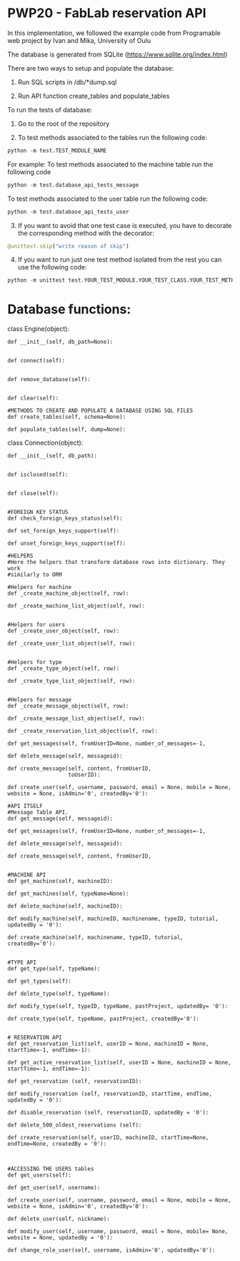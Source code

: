 # PWP20 - FabLab reservation API
In this implementation, we followed the example code from Programable web project by Ivan and Mika, University of Oulu

The database is generated from SQLite (https://www.sqlite.org/index.html)

There are two ways to setup and populate the database:

1. Run SQL scripts in /db/*dump.sql 

2. Run API function create_tables and populate_tables

To run the tests of database:

1. Go to the root of the repository

2. To test methods associated to the tables run the following code:
```python
python -m test.TEST_MODULE_NAME
```

For example:
To test methods associated to the machine table run the following code
```python
python -m test.database_api_tests_message
```
To test methods associated to the user table run the following code:
```python
python -m test.database_api_tests_user
```
3. If you want to avoid that one test case is executed, you have to  decorate the corresponding method with the decorator:
```python
@unittest.skip("write reason of skip")
```
4. If you want to run just one test method isolated from the rest you can use the following code: 
```python
python -m unittest test.YOUR_TEST_MODULE.YOUR_TEST_CLASS.YOUR_TEST_METHOD
```
# Database functions:
class Engine(object):

    def __init__(self, db_path=None):


    def connect(self):


    def remove_database(self):


    def clear(self):

    #METHODS TO CREATE AND POPULATE A DATABASE USING SQL FILES
    def create_tables(self, schema=None):

    def populate_tables(self, dump=None):
 

class Connection(object):
    
    def __init__(self, db_path):


    def isclosed(self):


    def close(self):


    #FOREIGN KEY STATUS
    def check_foreign_keys_status(self):

    def set_foreign_keys_support(self):

    def unset_foreign_keys_support(self):

    #HELPERS
    #Here the helpers that transform database rows into dictionary. They work
    #similarly to ORM

    #Helpers for machine
    def _create_machine_object(self, row):

    def _create_machine_list_object(self, row):


    #Helpers for users
    def _create_user_object(self, row):

    def _create_user_list_object(self, row):


    #Helpers for type
    def _create_type_object(self, row):
        
    def _create_type_list_object(self, row):

        
    #Helpers for message
    def _create_message_object(self, row):

    def _create_message_list_object(self, row):
       
    def _create_reservation_list_object(self, row):

    def get_messages(self, fromUserID=None, number_of_messages=-1,

    def delete_message(self, messageid):

    def create_message(self, content, fromUserID,
                       toUserID):

    def create_user(self, username, password, email = None, mobile = None, website = None, isAdmin='0', createdBy='0'):

    #API ITSELF
    #Message Table API.
    def get_message(self, messageid):

    def get_messages(self, fromUserID=None, number_of_messages=-1,

    def delete_message(self, messageid):

    def create_message(self, content, fromUserID,        


    #MACHINE API
    def get_machine(self, machineID):
        
    def get_machines(self, typeName=None):
        
    def delete_machine(self, machineID):

    def modify_machine(self, machineID, machinename, typeID, tutorial, updatedBy = '0'):

    def create_machine(self, machinename, typeID, tutorial, createdBy='0'):
         

    #TYPE API
    def get_type(self, typeName):

    def get_types(self):

    def delete_type(self, typeName):
        
    def modify_type(self, typeID, typeName, pastProject, updatedBy= '0'):
       
    def create_type(self, typeName, pastProject, createdBy='0'):
        

    # RESERVATION API
    def get_reservation_list(self, userID = None, machineID = None, startTime=-1, endTime=-1):

    def get_active_reservation_list(self, userID = None, machineID = None, startTime=-1, endTime=-1):
        
    def get_reservation (self, reservationID):
        
    def modify_reservation (self, reservationID, startTime, endTime, updatedBy = '0'):
                
    def disable_reservation (self, reservationID, updatedBy = '0'):
            
    def delete_500_oldest_reservations (self):
        
    def create_reservation(self, userID, machineID, startTime=None, endTime=None, createdBy = '0'):
        

        
    #ACCESSING THE USERS tables
    def get_users(self):
        
    def get_user(self, username):

    def create_user(self, username, password, email = None, mobile = None, website = None, isAdmin='0', createdBy='0'):
        
    def delete_user(self, nickname):

    def modify_user(self, username, password, email = None, mobile= None, website = None, updatedBy = '0'):

    def change_role_user(self, username, isAdmin='0', updatedBy='0'):
  
# 
